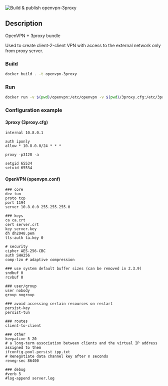 
![Build & publish openvpn-3proxy](https://github.com/alexeyramazanov/docker-images/workflows/Build%20&%20publish%20openvpn-3proxy/badge.svg)

## Description

OpenVPN + 3proxy bundle

Used to create client-2-client VPN with access to the external network only from proxy server.

### Build

```bash
docker build . -t openvpn-3proxy
```

### Run

```bash
docker run -v $(pwd)/openvpn:/etc/openvpn -v $(pwd)/3proxy.cfg:/etc/3proxy.cfg -p <OPENVPN_PORT>:<OPENVPN_PORT> --cap-add=NET_ADMIN openvpn-3proxy
```

### Configuration example

#### 3proxy (3proxy.cfg)

```
internal 10.8.0.1

auth iponly
allow * 10.8.0.0/24 * * *

proxy -p3128 -a

setgid 65534
setuid 65534
```

#### OpenVPN (openvpn.conf)

```
### core
dev tun
proto tcp
port 1194
server 10.8.0.0 255.255.255.0

### keys
ca ca.crt
cert server.crt
key server.key
dh dh2048.pem
tls-auth ta.key 0

# security
cipher AES-256-CBC
auth SHA256
comp-lzo # adaptive compression

### use system default buffer sizes (can be removed in 2.3.9)
sndbuf 0
rcvbuf 0

### user/group
user nobody
group nogroup

### avoid accessing certain resources on restart
persist-key
persist-tun

### routes
client-to-client

### other
keepalive 5 20
# a long-term association between clients and the virtual IP address assigned to them
ifconfig-pool-persist ipp.txt
# Renegotiate data channel key after n seconds
reneg-sec 86400

### debug
#verb 5
#log-append server.log
```
